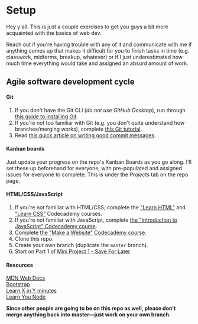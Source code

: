 # Setup
Hey y'all. This is just a couple exercises to get you guys a bit more acquainted with the basics of web dev.

Reach out if you're having trouble with any of it and communicate with me if anything comes up that makes it difficult for you to finish tasks in time (e.g. classwork, midterms, breakup, whatever) or if I just underestimated how much time everything would take and assigned an absurd amount of work.

## Agile software development cycle
#### Git
1. If you don't have the Git CLI (*do not use GitHub Desktop*), run through [this guide to installing Git](https://git-scm.com/book/en/v2/Getting-Started-Installing-Git).
2. If you're not too familiar with Git (e.g. you don't quite understand how branches/merging works), complete [this Git tutorial](https://try.github.io).
3. Read [this quick article on writing good commit messages](https://chris.beams.io/posts/git-commit/).

#### Kanban boards
Just update your progress on the repo's Kanban Boards as you go along. I'll set these up beforehand for everyone, with pre-populated and assigned issues for everyone to complete. This is under the *Projects* tab on the repo page.

#### HTML/CSS/JavaScript

1. If you're not familiar with HTML/CSS, complete the ["Learn HTML"](https://www.codecademy.com/learn/learn-html) and ["Learn CSS"](https://www.codecademy.com/learn/learn-css) Codecademy courses.
2. If you're not familiar with JavaScript, complete [the "Introduction to JavaScript" Codecademy course](https://www.codecademy.com/learn/introduction-to-javascript).
3. Complete [the "Make a Website" Codecademy course](https://www.codecademy.com/learn/make-a-website).
4. Clone this repo.
5. Create your own branch (duplicate the `master` branch).
6. Start on Part 1 of [Mini Project 1 - Save For Later](sprint-1/saveforlater.md)

#### Resources
[MDN Web Docs](https://developer.mozilla.org/en-US/docs/Web/JavaScript)  
[Bootstrap](https://getbootstrap.com/)  
[Learn X in Y minutes](https://learnxinyminutes.com/)  
[Learn You Node](https://github.com/workshopper/learnyounode)  

**Since other people are going to be on this repo as well, please don't merge anything back into master—just work on your own branch.**  

